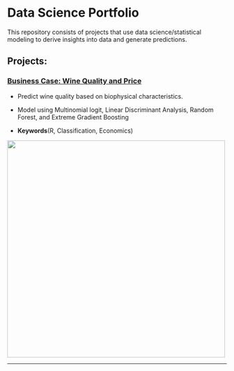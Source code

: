 # Data Science Portfolio
 
This repository consists of projects that use data science/statistical modeling to derive insights into data and generate predictions. 
 
## Projects:
 
###  [Business Case: Wine Quality and Price](https://github.com/alexhuang1117/Data-Science-Portfolio/blob/master/Bitcoin_Analysis/Bitcoin_Analysis.md)
* Predict wine quality based on biophysical characteristics.
* Model using Multinomial logit, Linear Discriminant Analysis, Random Forest, and Extreme Gradient Boosting

* **Keywords**(R, Classification, Economics)
<img src="Bitcoin_Analysis/Bitcoin_Analysis_files/figure-markdown_github-ascii_identifiers/unnamed-chunk-21-1.png" width="500">
 
---
